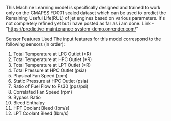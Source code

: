 This Machine Learning model is specifically designed and trained to work only on the CMAPSS FD001 scaled dataset which can be used to predict the Remaining Useful Life(RUL) of jet engines based on various parameters. It's not completely refined yet but i have posted as far as i am done.
Link - "https://predictive-maintenance-system-demo.onrender.com/"

Sensor Features Used
The input features for this model correspond to the following sensors (in order):
1. Total Temperature at LPC Outlet (*R)
2. Total Temperature at HPC Outlet (*R)
3. Total Temperature at LPT Outlet (*R)
4. Total Pressure at HPC Outlet (psia)
5. Physical Fan Speed (rpm)
6. Static Pressure at HPC Outlet (psia)
7. Ratio of Fuel Flow to Ps30 (pps/psi)
8. Correlated Fan Speed (rpm)
9. Bypass Ratio
10. Bleed Enthalpy
11. HPT Coolant Bleed (Ibm/s)
12. LPT Coolant Bleed (Ibm/s)
